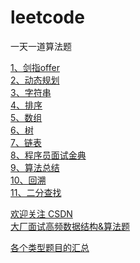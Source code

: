 # leetcode
一天一道算法题

[1、剑指offer](https://github.com/yflfly/leetcode/tree/master/%E5%89%91%E6%8C%87offer) <br>
[2、动态规划](https://github.com/yflfly/leetcode/tree/master/%E5%8A%A8%E6%80%81%E8%A7%84%E5%88%92) <br>
[3、字符串](https://github.com/yflfly/leetcode/tree/master/%E5%AD%97%E7%AC%A6%E4%B8%B2)<br>
[4、排序](https://github.com/yflfly/leetcode/tree/master/%E6%8E%92%E5%BA%8F) <br>
[5、数组](https://github.com/yflfly/leetcode/tree/master/%E6%95%B0%E7%BB%84)<br>
[6、树](https://github.com/yflfly/leetcode/tree/master/%E6%A0%91)<br>
[7、链表](https://github.com/yflfly/leetcode/tree/master/%E9%93%BE%E8%A1%A8) <br>
[8、程序员面试金典](https://github.com/yflfly/leetcode/tree/master/%E7%A8%8B%E5%BA%8F%E5%91%98%E9%9D%A2%E8%AF%95%E9%87%91%E5%85%B8)<br>
[9、算法总结](https://github.com/yflfly/leetcode/tree/master/%E7%AE%97%E6%B3%95%E6%80%BB%E7%BB%93)<br>
[10、回溯](https://github.com/yflfly/leetcode/tree/master/%E5%9B%9E%E6%BA%AF)<br>
[11、二分查找](https://github.com/yflfly/leetcode/tree/master/%E4%BA%8C%E5%88%86%E6%9F%A5%E6%89%BE)<br>

[欢迎关注 CSDN](https://blog.csdn.net/yangfengling1023)<br>
[大厂面试高频数据结构&算法题](https://zhuanlan.zhihu.com/p/158959549)<br>

[各个类型题目的汇总](https://www.zhihu.com/question/35485418/answer/1656579627) <br>
